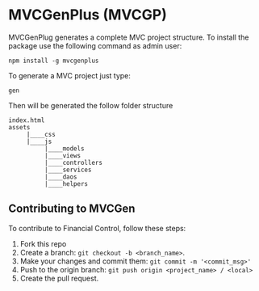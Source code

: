 # MVCGenPlus (MVCGP)

MVCGenPlug generates a complete MVC project structure.
To install the package use the following command as admin user:

`npm install -g mvcgenplus`

To generate a MVC project just type:

`gen`

Then will be generated the follow folder structure

```
index.html
assets
     |____css
     |____js
          |____models
          |____views
          |____controllers
          |____services
          |____daos
          |____helpers
```


## Contributing to MVCGen
To contribute to Financial Control, follow these steps:

1. Fork this repo
2. Create a branch: `git checkout -b <branch_name>`.
3. Make your changes and commit them: `git commit -m '<commit_msg>'`
4. Push to the origin branch: `git push origin <project_name> / <local>`
5. Create the pull request.
